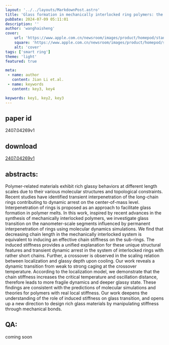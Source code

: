 ```yaml
---
layout: '../../layouts/MarkdownPost.astro'
title: 'Glass formation in mechanically interlocked ring polymers: the role of induced chain stiffness'
pubDate: 2024-07-09 05:11:01
description: ''
author: 'wanghaisheng'
cover:
    url: 'https://www.apple.com.cn/newsroom/images/product/homepod/standard/Apple-HomePod-hero-230118_big.jpg.large_2x.jpg'
    square: 'https://www.apple.com.cn/newsroom/images/product/homepod/standard/Apple-HomePod-hero-230118_big.jpg.large_2x.jpg'
    alt: 'cover'
tags: ['smart ring'] 
theme: 'light'
featured: true

meta:
 - name: author
   content: Jian Li et.al.
 - name: keywords
   content: key3, key4

keywords: key1, key2, key3
---
```


## paper id
2407.04269v1
## download
[2407.04269v1](http://arxiv.org/abs/2407.04269v1)
## abstracts:
Polymer-related materials exhibit rich glassy behaviors at different length scales due to their various molecular structures and topological constraints. Recent studies have identified transient interpenetration of the long-chain rings contributing to dynamic arrest on the center-of-mass level. Interpenetration of rings is proposed as an approach to facilitate glass formation in polymer melts. In this work, inspired by recent advances in the synthesis of mechanically interlocked polymers, we investigate glass transition on the nanometer-scale segments influenced by permanent interpenetration of rings using molecular dynamics simulations. We find that decreasing chain length in the mechanically interlocked system is equivalent to inducing an effective chain stiffness on the sub-rings. The induced stiffness provides a unified explanation for these unique structural features and transient dynamic arrest in the system of interlocked rings with rather short chains. Further, a crossover is observed in the scaling relation between localization and glassy depth upon cooling. Our work reveals a dynamic transition from weak to strong caging at the crossover temperature. According to the localization model, we demonstrate that the chain stiffness increases the critical temperature and oscillation distance, therefore leads to more fragile dynamics and deeper glassy state. These findings are consistent with the predictions of molecular simulations and theories for polymers with real local stiffness. Our work deepens the understanding of the role of induced stiffness on glass transition, and opens up a new direction to design rich glass materials by manipulating stiffness through mechanical bonds.
## QA:
coming soon
